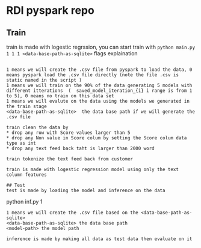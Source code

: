 # RDI pyspark repo
## Train
train is made with logestic regrssion, you can start train with 
```python main.py 1 1 1 <data-base-path-as-sqlite>```
flags explaination
```

1 means we will create the .csv file from pyspark to load the data, 0 means pyspark load the .csv file directly (note the file .csv is static named in the script )
1 means we will train on the 90% of the data generating 5 models with different itterations  (  saved_model_iteration_{i} i range is from 1 to 5), 0 means no train on this data set 
1 means we will evalute on the data using the models we generated in the train stage 
<data-base-path-as-sqlite>  the data base path if we will generate the .csv file

train clean the data by 
* drop any row with Score values larger than 5
* drop any Non value in Score colum by setting the Score colum data type as int 
* drop any text feed back taht is larger than 2000 word 

train tokenize the text feed back from customer 

train is made with logestic regression model using only the text column features 

## Test 
test is made by loading the model and inference on the data 
```
python inf.py 1 <data-base-path-as-sqlite> <model-path>
```
1 means we will create the .csv file based on the <data-base-path-as-sqlite>
<data-base-path-as-sqlite> the data base path 
<model-path> the model path 

inference is made by making all data as test data then evaluate on it 
